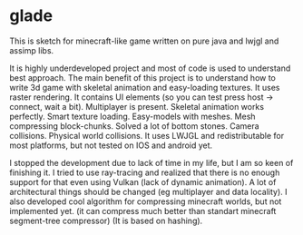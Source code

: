 # glade


This is sketch for minecraft-like game written on pure java and lwjgl and assimp libs.

It is highly underdeveloped project and most of code is used to understand best approach.
The main benefit of this project is to understand how to write 3d game with skeletal animation and easy-loading textures.
It uses raster rendering.
It contains UI elements (so you can test press host -> connect, wait a bit).
Multiplayer is present.
Skeletal animation works perfectly.
Smart texture loading.
Easy-models with meshes.
Mesh compressing block-chunks.
Solved a lot of bottom stones.
Camera collisions.
Physical world collisions.
It uses LWJGL and redistributable for most platforms, but not tested on IOS and android yet.

I stopped the development due to lack of time in my life, but I am so keen of finishing it.
I tried to use ray-tracing and realized that there is no enough support for that even using Vulkan (lack of dynamic animation).
A lot of architectural things should be changed (eg multiplayer and data locality).
I also developed cool algorithm for compressing minecraft worlds, but not implemented yet. (it can compress much better than standart minecraft segment-tree compressor) (It is based on hashing).

